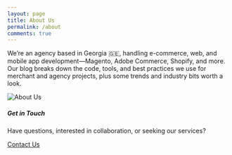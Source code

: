 ```yaml
---
layout: page
title: About Us
permalink: /about
comments: true
---
```


<div class="row justify-content-between">
<div class="col-md-8 pr-5">

<p>We’re an agency based in Georgia 🇬🇪, handling e-commerce, web, and mobile app development—Magento, Adobe Commerce, Shopify, and more. Our blog breaks down the code, tools, and best practices we use for merchant and agency projects, plus some trends and industry bits worth a look.</p>

<p class="mb-5"><img class="shadow-lg" src="{{site.baseurl}}/assets/images/about-banner.jpg" alt="About Us" /></p>

</div>

<div class="col-md-4">

<div class="sticky-top sticky-top-80">
<h5>Get in Touch</h5>

<p>Have questions, interested in collaboration, or seeking our services?</p>

<a target="_blank" href="https://developers-alliance.com/#contacts" class="btn btn-danger">Contact Us</a>

</div>
</div>
</div>
